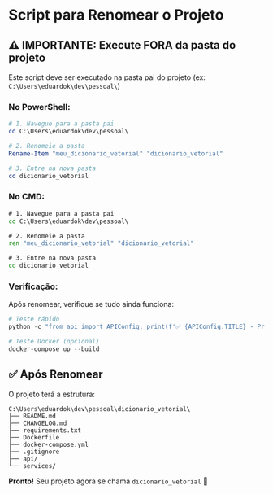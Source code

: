 # Script para Renomear o Projeto

## ⚠️ **IMPORTANTE: Execute FORA da pasta do projeto**

Este script deve ser executado na pasta pai do projeto (ex: `C:\Users\eduardok\dev\pessoal\`)

### No PowerShell:

```powershell
# 1. Navegue para a pasta pai
cd C:\Users\eduardok\dev\pessoal\

# 2. Renomeie a pasta
Rename-Item "meu_dicionario_vetorial" "dicionario_vetorial"

# 3. Entre na nova pasta
cd dicionario_vetorial
```

### No CMD:

```cmd
# 1. Navegue para a pasta pai
cd C:\Users\eduardok\dev\pessoal\

# 2. Renomeie a pasta
ren "meu_dicionario_vetorial" "dicionario_vetorial"

# 3. Entre na nova pasta
cd dicionario_vetorial
```

### Verificação:

Após renomear, verifique se tudo ainda funciona:

```powershell
# Teste rápido
python -c "from api import APIConfig; print(f'✅ {APIConfig.TITLE} - Projeto renomeado com sucesso!')"

# Teste Docker (opcional)
docker-compose up --build
```

## ✅ **Após Renomear**

O projeto terá a estrutura:

```
C:\Users\eduardok\dev\pessoal\dicionario_vetorial\
├── README.md
├── CHANGELOG.md  
├── requirements.txt
├── Dockerfile
├── docker-compose.yml
├── .gitignore
├── api/
└── services/
```

**Pronto!** Seu projeto agora se chama `dicionario_vetorial` 🎉
